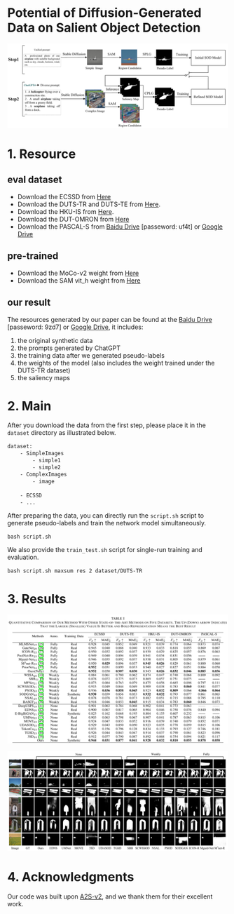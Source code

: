 # Potential of Diffusion-Generated Data on Salient Object Detection
![Framework](imgs/framework.PNG)
# 1. Resource
## eval dataset
* Download the ECSSD from [Here](https://www.cse.cuhk.edu.hk/leojia/projects/hsaliency/dataset.html)
* Download the DUTS-TR and DUTS-TE from [Here](http://saliencydetection.net/duts/#org3aad434).
* Download the HKU-IS from [Here](https://sites.google.com/site/ligb86/hkuis).
* Download the DUT-OMRON from [Here](http://saliencydetection.net/dut-omron/#org96c3bab)
* Download the PASCAL-S from [Baidu Drive](https://pan.baidu.com/s/1-CG3japmh1FrpZKjPFmTgQ?pwd=uf4t) [passeword: uf4t] or [Google Drive](https://drive.google.com/file/d/1MupxajLPXRack-GenraBEhSlKWeRs1M7/view?usp=drive_link)

## pre-trained
* Download the MoCo-v2 weight from [Here](https://github.com/facebookresearch/moco)
* Download the SAM vit_h weight from [Here](https://github.com/facebookresearch/segment-anything?tab=readme-ov-file#model-checkpoints)

## our result
The resources generated by our paper can be found at the 
[Baidu Drive](https://pan.baidu.com/s/12zkFm2kWvIsAoIE33l1U6w?pwd=9zd7) [passeword: 9zd7] or [Google Drive](https://drive.google.com/drive/folders/11VUV8SI6OLlMPadG9qHiu_Nuqd8o8Ru_?usp=drive_link), 
it includes:

1. the original synthetic data
2. the prompts generated by ChatGPT
3. the training data after we generated pseudo-labels
4. the weights of the model (also includes the weight trained under the DUTS-TR dataset)
5. the saliency maps


# 2. Main
After you download the data from the first step, please place it in the `dataset` directory as illustrated below.

```shell script
dataset:
    - SimpleImages
        - simple1
        - simple2
    - ComplexImages
        - image
    
    - ECSSD
    - ...
```
After preparing the data, you can directly run the `script.sh` script to generate pseudo-labels and train the network model simultaneously.
```shell script
bash script.sh
```
We also provide the `train_test.sh` script for single-run training and evaluation.
```shell script
bash script.sh maxsum res 2 dataset/DUTS-TR
```
# 3. Results
![Table1](imgs/table1.PNG)


![Table2](imgs/table2.PNG)

# 4. Acknowledgments
Our code was built upon [A2S-v2](https://github.com/moothes/A2S-v2.git), and we thank them for their excellent work.
